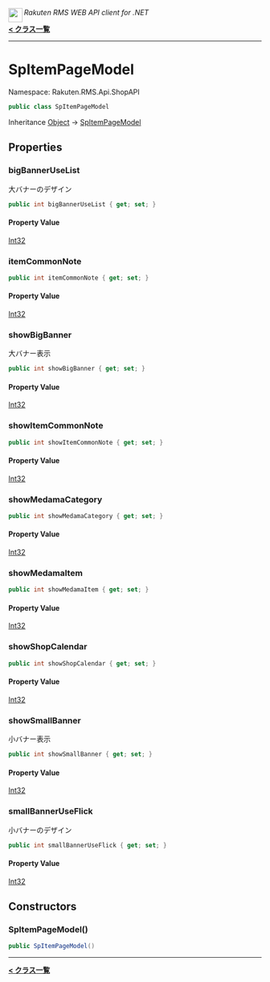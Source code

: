 <img align="left" style="height: 2em;" src="https://webservice.rakuten.co.jp/favicon.ico"><em>Rakuten RMS WEB API client for .NET</em>

[**< クラス一覧**](./)
- - -

# SpItemPageModel

Namespace: Rakuten.RMS.Api.ShopAPI

```csharp
public class SpItemPageModel
```

Inheritance [Object](https://docs.microsoft.com/en-us/dotnet/api/system.object) → [SpItemPageModel](./rakuten.rms.api.shopapi.spitempagemodel)

## Properties

### <a id="properties-bigbanneruselist"/>**bigBannerUseList**

大バナーのデザイン

```csharp
public int bigBannerUseList { get; set; }
```

#### Property Value

[Int32](https://docs.microsoft.com/en-us/dotnet/api/system.int32)<br>

### <a id="properties-itemcommonnote"/>**itemCommonNote**

```csharp
public int itemCommonNote { get; set; }
```

#### Property Value

[Int32](https://docs.microsoft.com/en-us/dotnet/api/system.int32)<br>

### <a id="properties-showbigbanner"/>**showBigBanner**

大バナー表示

```csharp
public int showBigBanner { get; set; }
```

#### Property Value

[Int32](https://docs.microsoft.com/en-us/dotnet/api/system.int32)<br>

### <a id="properties-showitemcommonnote"/>**showItemCommonNote**

```csharp
public int showItemCommonNote { get; set; }
```

#### Property Value

[Int32](https://docs.microsoft.com/en-us/dotnet/api/system.int32)<br>

### <a id="properties-showmedamacategory"/>**showMedamaCategory**

```csharp
public int showMedamaCategory { get; set; }
```

#### Property Value

[Int32](https://docs.microsoft.com/en-us/dotnet/api/system.int32)<br>

### <a id="properties-showmedamaitem"/>**showMedamaItem**

```csharp
public int showMedamaItem { get; set; }
```

#### Property Value

[Int32](https://docs.microsoft.com/en-us/dotnet/api/system.int32)<br>

### <a id="properties-showshopcalendar"/>**showShopCalendar**

```csharp
public int showShopCalendar { get; set; }
```

#### Property Value

[Int32](https://docs.microsoft.com/en-us/dotnet/api/system.int32)<br>

### <a id="properties-showsmallbanner"/>**showSmallBanner**

小バナー表示

```csharp
public int showSmallBanner { get; set; }
```

#### Property Value

[Int32](https://docs.microsoft.com/en-us/dotnet/api/system.int32)<br>

### <a id="properties-smallbanneruseflick"/>**smallBannerUseFlick**

小バナーのデザイン

```csharp
public int smallBannerUseFlick { get; set; }
```

#### Property Value

[Int32](https://docs.microsoft.com/en-us/dotnet/api/system.int32)<br>

## Constructors

### <a id="constructors-.ctor"/>**SpItemPageModel()**

```csharp
public SpItemPageModel()
```


- - -
[**< クラス一覧**](./)
